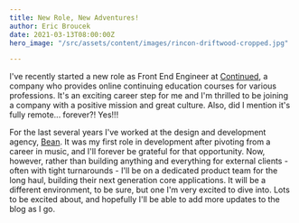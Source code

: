 ```yaml
---
title: New Role, New Adventures!
author: Eric Broucek
date: 2021-03-13T08:00:00Z
hero_image: "/src/assets/content/images/rincon-driftwood-cropped.jpg"

---
```

I've recently started a new role as Front End Engineer at [Continued](www.continued.com "continued"), a company who provides online continuing education courses for various professions.  It's an exciting career step for me and I'm thrilled to be joining a company with a positive mission and great culture.  Also, did I mention it's fully remote... forever?!  Yes!!!

For the last several years I've worked at the design and development agency, [Bean](www.bean.la "bean").  It was my first role in development after pivoting from a career in music, and I'll forever be grateful for that opportunity.  Now, however, rather than building anything and everything for external clients - often with tight turnarounds - I'll be on a dedicated product team for the long haul, building their next generation core applications.  It will be a different environment, to be sure, but one I'm very excited to dive into.  Lots to be excited about, and hopefully I'll be able to add more updates to the blog as I go.